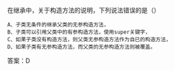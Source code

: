 在继承中，关于构造方法的说明，下列说法错误的是（）
```  
A、子类无条件的继承父类的无参构造方法，
B、子类可以引用父类中的有参构造方法，使用super关键字，
C、如果子类没有构造方法，则父类无参构造方法作为自已的构造方法，
D、如果子类有无参构造方法，而父类的无参构造方法则被覆盖。
```

答案：D 
